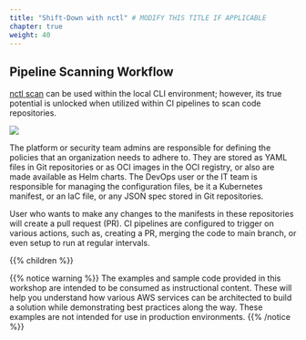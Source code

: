 ```yaml
---
title: "Shift-Down with nctl" # MODIFY THIS TITLE IF APPLICABLE
chapter: true
weight: 40
---
```


## Pipeline Scanning Workflow

[nctl scan](https://docs.nirmata.io/nctl/commands/scan/repository) can be used within the local CLI environment; however, its true potential is unlocked when utilized within CI pipelines to scan code repositories.

<img src="/images/scan_action_workflow.png" />

The platform or security team admins are responsible for defining the policies that an organization needs to adhere to. They are stored as YAML files in Git repositories or as OCI images in the OCI registry, or also are made available as Helm charts. The DevOps user or the IT team is responsible for managing the configuration files, be it a Kubernetes manifest, or an IaC file, or any JSON spec stored in Git repositories.

User who wants to make any changes to the manifests in these repositories will create a pull request (PR). CI pipelines are configured to trigger on various actions, such as, creating a PR, merging the code to main branch, or even setup to run at regular intervals.

{{% children %}}

{{% notice warning %}}
The examples and sample code provided in this workshop are intended to be consumed as instructional content. These will help you understand how various AWS services can be architected to build a solution while demonstrating best practices along the way. These examples are not intended for use in production environments.
{{% /notice %}}
